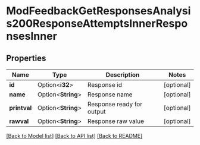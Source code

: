# ModFeedbackGetResponsesAnalysis200ResponseAttemptsInnerResponsesInner

## Properties

Name | Type | Description | Notes
------------ | ------------- | ------------- | -------------
**id** | Option<**i32**> | Response id | [optional]
**name** | Option<**String**> | Response name | [optional]
**printval** | Option<**String**> | Response ready for output | [optional]
**rawval** | Option<**String**> | Response raw value | [optional]

[[Back to Model list]](../README.md#documentation-for-models) [[Back to API list]](../README.md#documentation-for-api-endpoints) [[Back to README]](../README.md)


